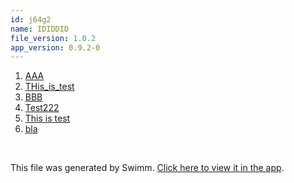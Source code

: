 ```yaml
---
id: j64g2
name: IDIDDID
file_version: 1.0.2
app_version: 0.9.2-0
---
```


<!-- Steps - Do not remove this comment -->
1. [AAA](https://AAA)
2. [THis_is_test](this_is_test.7rmgz.sw.md)
3. [BBB](https://BBB)
4. [Test222](test222.sBUGF75ls51WaqttBDQA.sw.md)
5. [This is test](this-is-test.pxlrd.sw.md)
6. [bla](bla.233bj.sw.md)


<br/>

This file was generated by Swimm. [Click here to view it in the app](http://localhost:5000/repos/ls4DA2fLasmQuEbT4ipw/docs/j64g2).